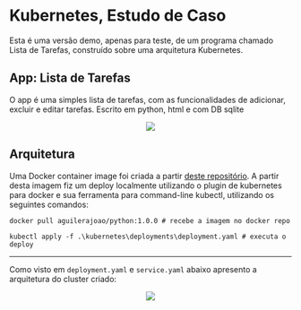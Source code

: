 # Kubernetes, Estudo de Caso
Esta é uma versão demo, apenas para teste, de um programa chamado Lista de Tarefas, construído sobre uma arquitetura Kubernetes.

## App: Lista de Tarefas
O app é uma simples lista de tarefas, com as funcionalidades de adicionar, excluir e editar tarefas. Escrito em python, html e com DB sqlite

<p align="center">
  <img src="https://user-images.githubusercontent.com/68448759/134955365-1ec005ff-f84c-4fb6-a577-e6ff1bdd1db7.PNG" />
</p>

## Arquitetura
Uma Docker container image foi criada a partir [deste repositório](https://hub.docker.com/repository/docker/aguilerajoao/python).
A partir desta imagem fiz um deploy localmente utilizando o plugin de kubernetes para docker e sua ferramenta para command-line kubectl, utilizando os seguintes comandos:

`docker pull aguilerajoao/python:1.0.0 # recebe a imagem no docker repo`

`kubectl apply -f .\kubernetes\deployments\deployment.yaml # executa o deploy`

---------

Como visto em `deployment.yaml` e `service.yaml` abaixo apresento a arquitetura do cluster criado:

<p align="center">
  <img src="https://user-images.githubusercontent.com/68448759/134965244-d70df5ea-03e4-4a19-81e6-d6e6ccbcfe34.png" />
</p>


